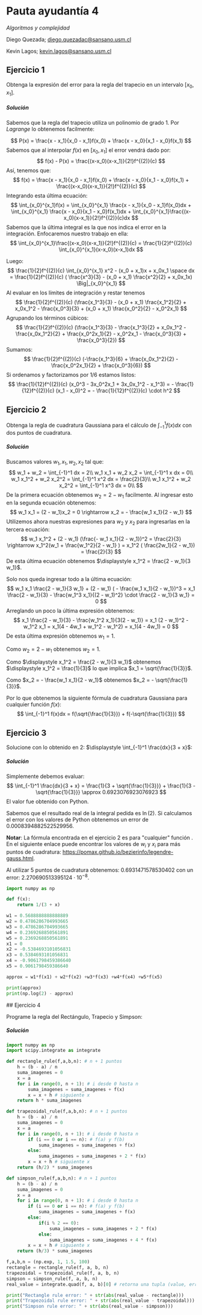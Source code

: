 # Pauta ayudantía 4

*Algoritmos y complejidad*

Diego Quezada; diego.quezadac@sansano.usm.cl

Kevin Lagos; kevin.lagos@sansano.usm.cl

<div style="page-break-after: always;"></div>

## Ejercicio 1

Obtenga la expresión del error para la regla del trapecio en un intervalo $[x_0, x_1]$.

##### Solución

Sabemos que la regla del trapecio utiliza un polinomio de grado 1. Por *Lagrange* lo obtenemos facilmente:

$$
P(x) = \frac{x - x_1}{x_0 - x_1}f(x_0) + \frac{x - x_0}{x_1 - x_0}f(x_1)
$$
Sabemos que al interpolar $f(x)$ en $[x_0, x_1]$ el error vendrá dado por:
$$
f(x) - P(x) = \frac{(x-x_0)(x-x_1)}{2!}f^{(2)}(c)
$$
Así, tenemos que:
$$
f(x) = \frac{x - x_1}{x_0 - x_1}f(x_0) + \frac{x - x_0}{x_1 - x_0}f(x_1) + \frac{(x-x_0)(x-x_1)}{2!}f^{(2)}(c)
$$
Integrando esta última ecuación:
$$
\int_{x_0}^{x_1}f(x) = \int_{x_0}^{x_1} \frac{x - x_1}{x_0 - x_1}f(x_0)dx + \int_{x_0}^{x_1} \frac{x - x_0}{x_1 - x_0}f(x_1)dx + \int_{x_0}^{x_1}\frac{(x-x_0)(x-x_1)}{2!}f^{(2)}(c)dx
$$
Sabemos que la última integral es la que nos indica el error en la integración. Enfocaremos nuestro trabajo en ella:
$$
\int_{x_0}^{x_1}\frac{(x-x_0)(x-x_1)}{2!}f^{(2)}(c) =  \frac{1}{2}f^{(2)}(c) \int_{x_0}^{x_1}(x-x_0)(x-x_1)dx 
$$

Luego:
$$
\frac{1}{2}f^{(2)}(c) \int_{x_0}^{x_1} x^2 - (x_0 + x_1)x + x_0x_1 \space dx = \frac{1}{2}f^{(2)}(c) ( \frac{x^3}{3} - (x_0 + x_1) \frac{x^2}{2}  + x_0x_1x) \Big|_{x_0}^{x_1}
$$
Al evaluar en los límites de integración y restar tenemos
$$
\frac{1}{2}f^{(2)}(c) (\frac{x_1^3}{3} - (x_0 + x_1) \frac{x_1^2}{2}  + x_0x_1^2 - \frac{x_0^3}{3} + (x_0 + x_1) \frac{x_0^2}{2} - x_0^2x_1)
$$
Agrupando los términos cúbicos:
$$
\frac{1}{2}f^{(2)}(c) (\frac{x_1^3}{3} - \frac{x_1^3}{2}  + x_0x_1^2 - \frac{x_0x_1^2}{2}  + \frac{x_0^2x_1}{2} - x_0^2x_1 - \frac{x_0^3}{3} + \frac{x_0^3}{2})
$$
Sumamos:
$$
\frac{1}{2}f^{(2)}(c) (-\frac{x_1^3}{6}  + \frac{x_0x_1^2}{2}  - \frac{x_0^2x_1}{2}  + \frac{x_0^3}{6})
$$
Si ordenamos y factorizamos por $1/6$ estamos listos:
$$
\frac{1}{12}f^{(2)}(c) (x_0^3 - 3x_0^2x_1  + 3x_0x_1^2 - x_1^3) = - \frac{1}{12}f^{(2)}(c)  (x_1 - x_0)^2 = - \frac{1}{12}f^{(2)}(c) \cdot h^2
$$

<div style="page-break-after: always;"></div>

## Ejercicio 2

Obtenga la regla de cuadratura Gaussiana para el cálculo de $\displaystyle \int_{-1}^1 f(x)dx$ con dos puntos de cuadratura.

##### Solución

Buscamos valores $w_1, x_1, w_2, x_2$ tal que:
$$
w_1 + w_2 = \int_{-1}^1 dx = 2\\
w_1 x_1 + w_2 x_2 = \int_{-1}^1 x dx = 0\\
w_1 x_1^2 + w_2 x_2^2 = \int_{-1}^1 x^2 dx = \frac{2}{3}\\
w_1 x_1^2 + w_2 x_2^2 = \int_{-1}^1 x^3 dx = 0\\
$$
De la primera ecuación obtenemos $w_2 = 2 - w_1$ facilmente. Al ingresar esto en la segunda ecuación obtenemos:
$$
w_1 x_1 = (2 - w_1)x_2 = 0 \rightarrow x_2 = - \frac{w_1 x_1}{2 - w_1}
$$
Utilizemos ahora nuestras expresiones para $w_2$ y $x_2$ para ingresarlas en la tercera ecuación:
$$
w_1 x_1^2 + (2 - w_1) (\frac{- w_1 x_1}{2 - w_1})^2 = \frac{2}{3} \rightarrow x_1^2(w_1  + \frac{w_1^2}{2 - w_1} ) = x_1^2 ( \frac{2w_1}{2 - w_1}) = \frac{2}{3}
$$
De esta última ecuación obtenemos $\displaystyle x_1^2 = \frac{2 - w_1}{3 w_1}$. 

Solo nos queda ingresar todo a la última ecuación:
$$
w_1 x_1 \frac{2 - w_1}{3 w_1} + (2 - w_1) ( - \frac{w_1 x_1}{2 - w_1})^3 = x_1 \frac{2 - w_1}{3} - \frac{w_1^3 x_1}{(2 - w_1)^2} \cdot \frac{2 - w_1}{3 w_1} = 0
$$
Arreglando un poco la última expresión obtenemos:
$$
x_1 \frac{2 - w_1}{3} - \frac{w_1^2 x_1}{3(2 - w_1)} = x_1  (2 - w_1)^2 - w_1^2 x_1 = x_1(4 - 4w_1 + w_1^2 - w_1^2) = x_1(4 - 4w_1) = 0
$$
De esta última expresión obtenemos $w_1 = 1$. 

Como $w_2 = 2 - w_1$ obtenemos $w_2 = 1$.

Como $\displaystyle x_1^2 = \frac{2 - w_1}{3 w_1}$ obtenemos $\displaystyle x_1^2 = \frac{1}{3}$ lo que implica $x_1 = \sqrt{\frac{1}{3}}$.

Como $x_2 = - \frac{w_1 x_1}{2 - w_1}$ obtenemos $x_2 = - \sqrt{\frac{1}{3}}$.

Por lo que obtenemos la siguiente fórmula de cuadratura Gaussiana para cualquier función $f(x)$:
$$
\int_{-1}^1 f(x)dx = f(\sqrt{\frac{1}{3}}) + f(-\sqrt{\frac{1}{3}})
$$

<div style="page-break-after: always;"></div>

## Ejercicio 3

Solucione con lo obtenido en 2: $\displaystyle \int_{-1}^1 \frac{dx}{3 + x}$:

##### Solución

Simplemente debemos evaluar:
$$
\int_{-1}^1 \frac{dx}{3 + x} = \frac{1}{3 + \sqrt{\frac{1}{3}}} + \frac{1}{3 - \sqrt{\frac{1}{3}}} \approx 0.6923076923076923
$$
El valor fue obtenido con Python. 

Sabemos que el resultado real de la integral pedida es $\ln(2)$. Si calculamos el error con los valores de Python obtenemos un error de 0.0008394882522529956.

**Notar**: La fórmula encontrada en el ejercicio 2 es para "cualquier" función . En el siguiente enlace puede encontrar los valores de $w_i$ y $x_i$ para más puntos de cuadratura: https://pomax.github.io/bezierinfo/legendre-gauss.html.

Al utilizar 5 puntos de cuadratura obtenemos: $0.6931471578530402$ con un error: $2.270690513395124 \cdot 10^{-8}$.

```python
import numpy as np

def f(x):
    return 1/(3 + x)

w1 = 0.5688888888888889
w2 = 0.4786286704993665
w3 = 0.4786286704993665
w4 = 0.2369268850561891
w5 = 0.2369268850561891
x1 = 0
x2 = -0.5384693101056831
x3 = 0.5384693101056831
x4 = -0.9061798459386640
x5 = 0.9061798459386640

approx = w1*f(x1) + w2*f(x2) +w3*f(x3) +w4*f(x4) +w5*f(x5)

print(approx)
print(np.log(2) - approx)
```
<div style="page-break-after: always;"></div>
## Ejercicio 4

Programe la regla del Rectángulo, Trapecio y Simpson:

##### Solución

```python
import numpy as np
import scipy.integrate as integrate

def rectangle_rule(f,a,b,n): # n + 1 puntos
    h = (b - a) / n
    suma_imagenes = 0
    x = a
    for i in range(0, n + 1): # i desde 0 hasta n
        suma_imagenes = suma_imagenes + f(x)
        x = x + h # siguiente x
    return h * suma_imagenes

def trapezoidal_rule(f,a,b,n): # n + 1 puntos
    h = (b - a) / n
    suma_imagenes = 0
    x = a
    for i in range(0, n + 1): # i desde 0 hasta n
        if (i == 0 or i == n): # f(a) y f(b)
            suma_imagenes = suma_imagenes + f(x)
        else: 
            suma_imagenes = suma_imagenes + 2 * f(x)
        x = x + h # siguiente x
    return (h/2) * suma_imagenes

def simpson_rule(f,a,b,n): # n + 1 puntos
    h = (b - a) / n 
    suma_imagenes = 0 
    x = a 
    for i in range(0, n + 1): # i desde 0 hasta n
        if (i == 0 or i == n): # f(a) y f(b)
            suma_imagenes = suma_imagenes + f(x)
        else: 
            if(i % 2 == 0):
                suma_imagenes = suma_imagenes + 2 * f(x)
            else:
                suma_imagenes = suma_imagenes + 4 * f(x)
        x = x + h # siguiente x
    return (h/3) * suma_imagenes

f,a,b,n = (np.exp, 1, 1.5, 100)
rectangle = rectangle_rule(f, a, b, n)
trapezoidal = trapezoidal_rule(f, a, b, n)
simpson = simpson_rule(f, a, b, n)
real_value = integrate.quad(f, a, b)[0] # retorna una tupla (value, error)

print("Rectangle rule error: " + str(abs(real_value - rectangle)))
print("Trapezoidal rule error: " + str(abs(real_value - trapezoidal)))
print("Simpson rule error: " + str(abs(real_value - simpson)))
```